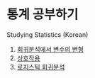 # 통계 공부하기
Studying Statistics (Korean)

1. [회귀분석에서 변수의 변형](회귀분석에서_변수의_변형.ipynb)
2. [상호작용](상호작용.ipynb)
3. [로지스틱 회귀분석](로지스틱_회귀분석.ipynb)
